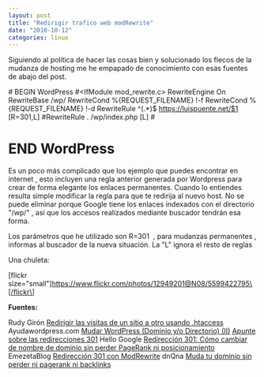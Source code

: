 ```yaml
---
layout: post
title: "Redirigir trafico web modRewrite"
date: "2010-10-12"
categories: linux
---
```


Siguiendo al política de hacer las cosas bien y solucionado los flecos de la mudanza de hosting me he empapado de conocimiento con esas fuentes de abajo del post.

\# BEGIN WordPress
#<IfModule mod\_rewrite.c>
RewriteEngine On
RewriteBase /wp/
RewriteCond %{REQUEST\_FILENAME} !-f
RewriteCond %{REQUEST\_FILENAME} !-d
RewriteRule ^(.\*)$ https://luispuente.net/$1 \[R=301,L\]
#RewriteRule . /wp/index.php \[L\]
#</IfModule>

# END WordPress

Es un poco más complicado que los ejemplo que puedes encontrar en internet , esto incluyen una regla anterior generada por Wordpress para crear de forma elegante los enlaces permanentes. Cuando lo entiendes resulta simple modificar la regla para que te redirija al nuevo host. No se puede eliminar porque Google tiene los enlaces indexados con el directorio "/wp/" , asi que los accesos realizados mediante buscador tendrán esa forma.

Los parámetros que he utilizado son R=301  , para mudanzas permanentes , informas al buscador de la nueva situación. La "L" ignora el resto de reglas

Una chuleta:

\[flickr size="small"\]https://www.flickr.com/photos/12949201@N08/5599422795\[/flickr\]

**Fuentes:**

Rudy Girón [Redirigir las visitas de un sitio a otro usando .htaccess](https://www.rudygiron.com/ciberspacio/redirigir-las-visitas-de-un-sitio-a-otro-usando-htaccess.html) Ayudawordpress.com [Mudar WordPress (Dominio y/o Directorio) (II)](https://ayudawordpress.com/mudar-wordpress-dominio-yo-directorio-ii/) [Apunte sobre las redirecciones 301](https://ayudawordpress.com/apunte-sobre-las-redirecciones-301/) Hello Google [Redirección 301: Cómo cambiar de nombre de dominio sin perder PageRank ni posicionamiento](https://www.hellogoogle.com/301_cambiar_dominio_page_rank/) EmezetaBlog [Redirección 301 con ModRewrite](https://www.emezeta.com/articulos/redireccion-301-cambiando-de-url) dnQna [Muda tu dominio sin perder ni pagerank ni backlinks](https://dnqna.com/seo/muda-tu-dominio-sin-perder-ni-pagerank-ni-backlinks/)

